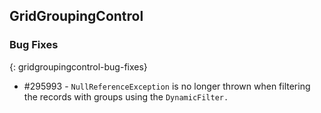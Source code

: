 ## GridGroupingControl

### Bug Fixes
{: gridgroupingcontrol-bug-fixes}

* \#295993 - `NullReferenceException` is no longer thrown when filtering the records with groups using the `DynamicFilter.`
